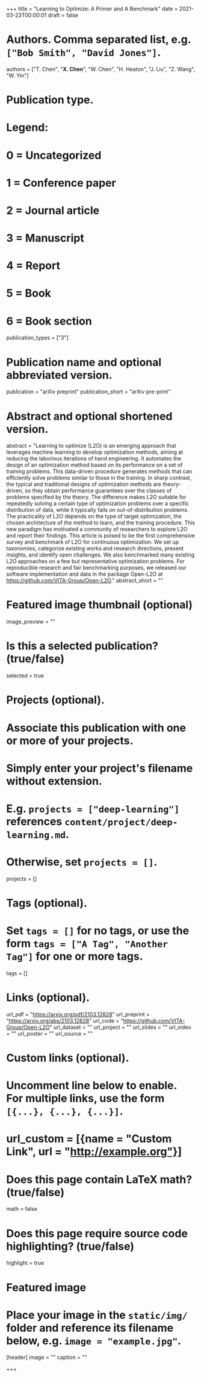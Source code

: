+++
title = "Learning to Optimize: A Primer and A Benchmark"
date = 2021-03-23T00:00:01
draft = false

# Authors. Comma separated list, e.g. `["Bob Smith", "David Jones"]`.
authors = ["T. Chen", "**X. Chen**", "W. Chen", "H. Heaton", "J. Liu", "Z. Wang", "W. Yin"]

# Publication type.
# Legend:
# 0 = Uncategorized
# 1 = Conference paper
# 2 = Journal article
# 3 = Manuscript
# 4 = Report
# 5 = Book
# 6 = Book section
publication_types = ["3"]

# Publication name and optional abbreviated version.
publication = "arXiv preprint"
publication_short = "arXiv pre-print"

# Abstract and optional shortened version.
abstract = "Learning to optimize (L2O) is an emerging approach that leverages machine learning to develop optimization methods, aiming at reducing the laborious iterations of hand engineering. It automates the design of an optimization method based on its performance on a set of training problems. This data-driven procedure generates methods that can efficiently solve problems similar to those in the training. In sharp contrast, the typical and traditional designs of optimization methods are theory-driven, so they obtain performance guarantees over the classes of problems specified by the theory. The difference makes L2O suitable for repeatedly solving a certain type of optimization problems over a specific distribution of data, while it typically fails on out-of-distribution problems. The practicality of L2O depends on the type of target optimization, the chosen architecture of the method to learn, and the training procedure. This new paradigm has motivated a community of researchers to explore L2O and report their findings. This article is poised to be the first comprehensive survey and benchmark of L2O for continuous optimization. We set up taxonomies, categorize existing works and research directions, present insights, and identify open challenges. We also benchmarked many existing L2O approaches on a few but representative optimization problems. For reproducible research and fair benchmarking purposes, we released our software implementation and data in the package Open-L2O at https://github.com/VITA-Group/Open-L2O."
abstract_short = ""

# Featured image thumbnail (optional)
image_preview = ""

# Is this a selected publication? (true/false)
selected = true

# Projects (optional).
#   Associate this publication with one or more of your projects.
#   Simply enter your project's filename without extension.
#   E.g. `projects = ["deep-learning"]` references `content/project/deep-learning.md`.
#   Otherwise, set `projects = []`.
projects = []

# Tags (optional).
#   Set `tags = []` for no tags, or use the form `tags = ["A Tag", "Another Tag"]` for one or more tags.
tags = []

# Links (optional).
url_pdf = "https://arxiv.org/pdf/2103.12828"
url_preprint = "https://arxiv.org/abs/2103.12828"
url_code = "https://github.com/VITA-Group/Open-L2O"
url_dataset = ""
url_project = ""
url_slides = ""
url_video = ""
url_poster = ""
url_source = ""

# Custom links (optional).
#   Uncomment line below to enable. For multiple links, use the form `[{...}, {...}, {...}]`.
# url_custom = [{name = "Custom Link", url = "http://example.org"}]

# Does this page contain LaTeX math? (true/false)
math = false

# Does this page require source code highlighting? (true/false)
highlight = true

# Featured image
# Place your image in the `static/img/` folder and reference its filename below, e.g. `image = "example.jpg"`.
[header]
image = ""
caption = ""

+++
